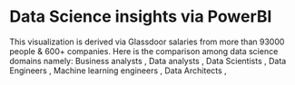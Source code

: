 # Data Science insights via PowerBI
This visualization is derived via Glassdoor salaries from more than 
93000 people & 600+ companies. 
Here is the comparison among  data science domains namely:
Business analysts ,
Data analysts ,
Data Scientists ,
Data Engineers ,
Machine learning engineers ,
Data Architects ,
